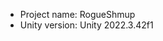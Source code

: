 <!-- UNITY CODE ASSIST INSTRUCTIONS START -->
- Project name: RogueShmup
- Unity version: Unity 2022.3.42f1
<!-- UNITY CODE ASSIST INSTRUCTIONS END -->